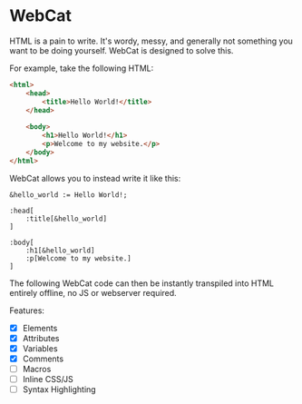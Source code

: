 # WebCat
HTML is a pain to write. It's wordy, messy, and generally not something you want to be doing yourself. WebCat is designed to solve this.

For example, take the following HTML:
```html
<html>
	<head>
		<title>Hello World!</title>
	</head>
	
	<body>
		<h1>Hello World!</h1>
		<p>Welcome to my website.</p>
	</body>
</html>

```
WebCat allows you to instead write it like this:
```
&hello_world := Hello World!;

:head[
	:title[&hello_world]
]

:body[
	:h1[&hello_world]
	:p[Welcome to my website.]
]
```
The following WebCat code can then be instantly transpiled into HTML entirely offline, no JS or webserver required. 

Features:
- [x] Elements
- [x] Attributes
- [x] Variables
- [x] Comments
- [ ] Macros
- [ ] Inline CSS/JS
- [ ] Syntax Highlighting 
